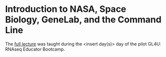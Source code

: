 # Introduction to NASA, Space Biology, GeneLab, and the Command Line

The [full lecture](NASA_SB_GL_PP_CL_Intro_FULL.pdf) was taught during the <insert day(s)> day of the pilot GL4U: RNAseq Educator Bootcamp.
